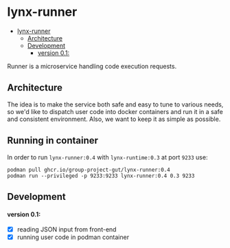 # lynx-runner

- [lynx-runner](#lynx-runner)
  - [Architecture](#architecture)
  - [Development](#development)
      - [version 0.1:](#version-01)

Runner is a microservice handling code execution requests.

## Architecture

The idea is to make the service both safe and easy to tune to various needs,
so we'd like to dispatch user code into docker containers and run it in a
safe and consistent environment. Also, we want to keep it as simple as possible.

## Running in container
In order to run `lynx-runner:0.4` with `lynx-runtime:0.3` at port `9233` use:

    podman pull ghcr.io/group-project-gut/lynx-runner:0.4
    podman run --privileged -p 9233:9233 lynx-runner:0.4 0.3 9233

## Development

#### version 0.1:

- [X] reading JSON input from front-end
- [X] running user code in podman container
